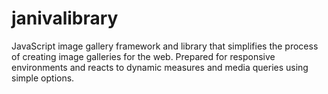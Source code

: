 janivalibrary
=============

JavaScript image gallery framework and library that simplifies the process of creating image galleries for the web. Prepared for responsive environments and reacts to dynamic measures and media queries using simple options.
